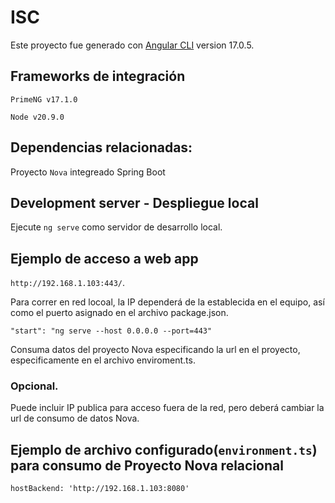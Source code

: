 # ISC

Este proyecto fue generado con [Angular CLI](https://github.com/angular/angular-cli) version 17.0.5.

## Frameworks de integración 
`PrimeNG v17.1.0`

`Node v20.9.0`

## Dependencias relacionadas:
  Proyecto `Nova` integreado Spring Boot

## Development server - Despliegue local

Ejecute `ng serve` como servidor de desarrollo local.

## Ejemplo de acceso a web app
 `http://192.168.1.103:443/`.

Para correr en red locoal, la IP dependerá de la establecida en el equipo, así como el puerto asignado en el archivo package.json.

`"start": "ng serve --host 0.0.0.0 --port=443"`


Consuma datos del proyecto Nova especificando la url en el proyecto, especificamente en el archivo enviroment.ts. 

### Opcional.
Puede incluir IP publica para acceso fuera de la red, pero deberá cambiar la url de consumo de datos Nova.

## Ejemplo de archivo configurado(`environment.ts`) para consumo de Proyecto Nova relacional
 `hostBackend: 'http://192.168.1.103:8080'`

## 


